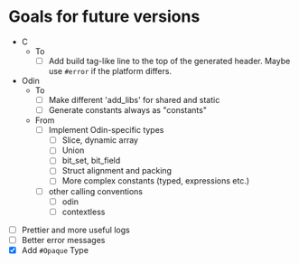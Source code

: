 # Goals for future versions

+ C
  + To
    + [ ] Add build tag-like line to the top of the generated header. Maybe use `#error` if the platform differs.
+ Odin
  + To
    + [ ] Make different 'add_libs' for shared and static
    + [ ] Generate constants always as "constants"
  + From
    + [ ] Implement Odin-specific types
      + [ ] Slice, dynamic array
      + [ ] Union
      + [ ] bit_set, bit_field
      + [ ] Struct alignment and packing
      + [ ] More complex constants (typed, expressions etc.)
    + [ ] other calling conventions
      + [ ] odin
      + [ ] contextless
+ [ ] Prettier and more useful logs
+ [ ] Better error messages
+ [x] Add `#Opaque` Type
